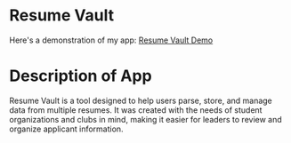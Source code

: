 # Resume Vault
Here's a demonstration of my app: [Resume Vault Demo](https://www.youtube.com/watch?v=orBTM3_xccM)

# Description of App

Resume Vault is a tool designed to help users parse, store, and manage data from multiple resumes. It was created with the needs of student organizations and clubs in mind, making it easier for leaders to review and organize applicant information.

